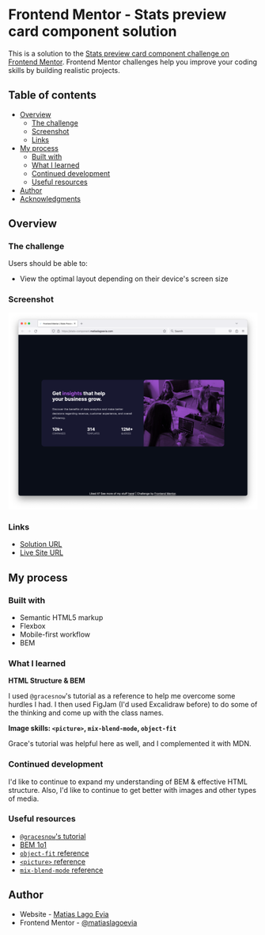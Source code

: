 # Frontend Mentor - Stats preview card component solution

This is a solution to the [Stats preview card component challenge on Frontend Mentor](https://www.frontendmentor.io/challenges/stats-preview-card-component-8JqbgoU62). Frontend Mentor challenges help you improve your coding skills by building realistic projects.

## Table of contents

- [Overview](#overview)
  - [The challenge](#the-challenge)
  - [Screenshot](#screenshot)
  - [Links](#links)
- [My process](#my-process)
  - [Built with](#built-with)
  - [What I learned](#what-i-learned)
  - [Continued development](#continued-development)
  - [Useful resources](#useful-resources)
- [Author](#author)
- [Acknowledgments](#acknowledgments)

## Overview

### The challenge

Users should be able to:

- View the optimal layout depending on their device's screen size

### Screenshot
![Submission screenshot](submission.png)

### Links

- [Solution URL](https://www.frontendmentor.io/solutions/responsive-stats-preview-component-using-flexbox-and-bem-9TfTQ7v_yG)
- [Live Site URL](https://stats-component.matiaslagoevia.com)

## My process

### Built with

- Semantic HTML5 markup
- Flexbox
- Mobile-first workflow
- BEM

### What I learned

**HTML Structure & BEM**

I used `@gracesnow`'s tutorial as a reference to help me overcome some hurdles I had.
I then used FigJam (I'd used Excalidraw before) to do some of the thinking and come up with the class names.

**Image skills: `<picture>`, `mix-blend-mode`, `object-fit`**

Grace's tutorial was helpful here as well, and I complemented it with MDN.

### Continued development
I'd like to continue to expand my understanding of BEM & effective HTML structure.
Also, I'd like to continue to get better with images and other types of media.

### Useful resources
- [`@gracesnow`'s tutorial](https://fedmentor.dev/posts/html-plan-product-preview/)
- [BEM 1o1](https://css-tricks.com/bem-101/)
- [`object-fit` reference](https://developer.mozilla.org/en-US/docs/Web/CSS/object-fit)
- [`<picture>` reference](https://developer.mozilla.org/en-US/docs/Web/HTML/Element/picture)
- [`mix-blend-mode` reference](https://developer.mozilla.org/en-US/docs/Web/CSS/mix-blend-mode)

## Author

- Website - [Matias Lago Evia](https://matiaslagoevia.com)
- Frontend Mentor - [@matiaslagoevia](https://www.frontendmentor.io/profile/matiaslagoevia)

